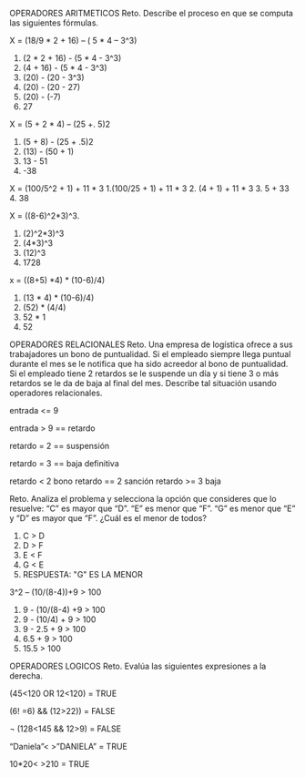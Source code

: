 OPERADORES ARITMETICOS
Reto. Describe el proceso en que se computa las siguientes fórmulas.

X = (18/9 * 2 + 16) – ( 5 * 4 – 3^3)
1. (2 * 2 + 16) - (5 * 4 - 3^3)
2. (4 + 16) - (5 * 4 - 3^3)
3. (20) - (20 - 3^3)
4. (20) - (20 - 27)
5. (20) - (-7)
6. 27

X = (5 + 2 * 4) – (25 +. 5)2
1. (5 + 8) - (25 + .5)2
2. (13) - (50 + 1)
3. 13 - 51
4. -38

X = (100/5^2 + 1) + 11 * 3
1.(100/25 + 1) + 11 * 3
2. (4 + 1) + 11 * 3
3. 5 + 33
4. 38

X = ((8-6)^2*3)^3.
1. (2)^2*3)^3
2. (4*3)^3
3. (12)^3
4. 1728

x = ((8+5) *4) * (10-6)/4)
1. (13 * 4) * (10-6)/4)
2. (52) * (4/4)
3. 52 * 1
4. 52

OPERADORES RELACIONALES
Reto. Una empresa de logística ofrece a sus trabajadores un bono de puntualidad. Si el empleado siempre llega puntual durante el mes se le notifica que ha sido acreedor al bono de puntualidad. Si el empleado tiene 2 retardos se le suspende un día y si tiene 3 o más retardos se le da de baja al final del mes. Describe tal situación usando operadores relacionales.

entrada <= 9

entrada > 9 == retardo

retardo = 2 == suspensión

retardo = 3 == baja definitiva

retardo < 2  bono
retardo == 2 sanción
retardo >= 3 baja

Reto. Analiza el problema y selecciona la opción que consideres que lo resuelve: “C” es mayor que “D”. “E” es menor que “F”. “G” es menor que “E” y “D” es mayor que “F”. ¿Cuál es el menor de todos?
1. C > D
2. D > F    
3. E < F
4. G < E
5. RESPUESTA: "G" ES LA MENOR

3^2 – (10/(8-4))+9 > 100
1. 9 - (10/(8-4) +9 > 100
2. 9 - (10/4) + 9 > 100
3. 9 - 2.5 + 9 > 100
4. 6.5 + 9 > 100
5. 15.5 > 100

OPERADORES LOGICOS
Reto. Evalúa las siguientes expresiones a la derecha.

(45<120 OR 12<120) = TRUE

(6! =6) && (12>22)) = FALSE

¬ (128<145 && 12>9) = FALSE

“Daniela”< >”DANIELA” = TRUE

10*20< >210 = TRUE

